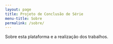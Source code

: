 ```yaml
---
layout: page
title: Projeto de Conclusão de Série
menu-title: Sobre
permalink: /sobre/
---
```


Sobre esta plataforma e a realização dos trabalhos.